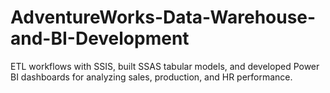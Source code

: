 # AdventureWorks-Data-Warehouse-and-BI-Development
ETL workflows with SSIS, built SSAS tabular models, and developed Power BI dashboards for analyzing sales, production, and HR performance.
